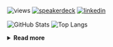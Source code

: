 ![views](https://komarev.com/ghpvc/?username=chck&color=blueviolet)
[![speakerdeck](https://img.shields.io/badge/Speaker_Deck-chck-8a2be2?style=flat-square&logo=speaker-deck)](https://speakerdeck.com/chck)
[![linkedin](https://img.shields.io/badge/LinkedIn-chck-8a2be2?style=flat-square&logo=linkedin)](https://www.linkedin.com/in/chck/)

<p align="left"> 
  <img alt="GitHub Stats" align="center" height="150" src="https://github-readme-stats-nine-umber-51.vercel.app/api?username=chck&count_private=true&show_icons=true&hide_title=true&theme=buefy" />
  <img alt="Top Langs" align="center" height="150" src="https://github-readme-stats-nine-umber-51.vercel.app/api/top-langs/?username=chck&layout=compact&count_private=true&show_icons=true&hide_title=true&theme=buefy" />
</p>

<details>
  <summary><b>Read more</b></summary>
  <br>

  <!--START_SECTION:waka-->
**🐱 My GitHub Data** 

> 📦 88.4 kB Used in GitHub's Storage 
 > 
> 🏆 548 Contributions in the Year 2024
 > 
> 💼 Opted to Hire
 > 
> 📜 133 Public Repositories 
 > 
> 🔑 23 Private Repositories 
 > 
**I'm a Night 🦉** 

```text
🌞 Morning                947 commits         ███░░░░░░░░░░░░░░░░░░░░░░   13.41 % 
🌆 Daytime                2304 commits        ████████░░░░░░░░░░░░░░░░░   32.62 % 
🌃 Evening                2063 commits        ███████░░░░░░░░░░░░░░░░░░   29.20 % 
🌙 Night                  1750 commits        ██████░░░░░░░░░░░░░░░░░░░   24.77 % 
```
📅 **I'm Most Productive on Thursday** 

```text
Monday                   1347 commits        █████░░░░░░░░░░░░░░░░░░░░   19.07 % 
Tuesday                  1090 commits        ████░░░░░░░░░░░░░░░░░░░░░   15.43 % 
Wednesday                1128 commits        ████░░░░░░░░░░░░░░░░░░░░░   15.97 % 
Thursday                 1793 commits        ██████░░░░░░░░░░░░░░░░░░░   25.38 % 
Friday                   709 commits         ███░░░░░░░░░░░░░░░░░░░░░░   10.04 % 
Saturday                 415 commits         █░░░░░░░░░░░░░░░░░░░░░░░░   05.87 % 
Sunday                   582 commits         ██░░░░░░░░░░░░░░░░░░░░░░░   08.24 % 
```


📊 **This Week I Spent My Time On** 

```text
💬 Programming Languages: 
TOML                     1 hr 23 mins        ████████████░░░░░░░░░░░░░   49.01 % 
Git                      40 mins             ██████░░░░░░░░░░░░░░░░░░░   23.89 % 
Ruby                     11 mins             ██░░░░░░░░░░░░░░░░░░░░░░░   06.75 % 
zsh                      7 mins              █░░░░░░░░░░░░░░░░░░░░░░░░   04.60 % 
Markdown                 7 mins              █░░░░░░░░░░░░░░░░░░░░░░░░   04.37 % 

🔥 Editors: 
Neovim                   2 hrs 46 mins       █████████████████████████   98.41 % 
RustRover                2 mins              ░░░░░░░░░░░░░░░░░░░░░░░░░   01.59 % 
```

**I Mostly Code in Python** 

```text
Python                   44 repos            ████████░░░░░░░░░░░░░░░░░   33.59 % 
Jupyter Notebook         19 repos            ████░░░░░░░░░░░░░░░░░░░░░   14.50 % 
Rust                     7 repos             █░░░░░░░░░░░░░░░░░░░░░░░░   05.34 % 
TypeScript               6 repos             █░░░░░░░░░░░░░░░░░░░░░░░░   04.58 % 
Astro                    1 repo              ░░░░░░░░░░░░░░░░░░░░░░░░░   00.76 % 
```



**Timeline**

![Lines of Code chart](https://raw.githubusercontent.com/chck/chck/main/assets/bar_graph.png)


 Last Updated on 2024-11-20 01:57 UTC
<!--END_SECTION:waka-->
</details>

